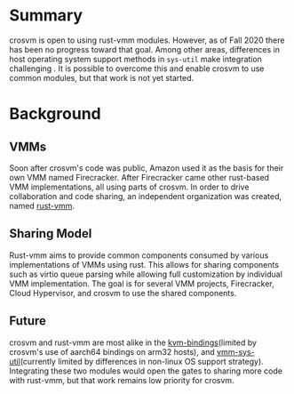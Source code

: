 # Summary
crosvm is open to using rust-vmm modules. However, as of Fall 2020 there has been no progress toward
that goal. Among other areas, differences in host operating system support methods in `sys-util`
make integration challenging . It is possible to overcome this and enable crosvm to use common
modules, but that work is not yet started.

# Background

## VMMs

Soon after crosvm's code was public, Amazon used it as the basis for their own VMM named
Firecracker.  After Firecracker came other rust-based VMM implementations, all using parts of
crosvm. In order to drive collaboration and code sharing, an independent organization was created,
named [rust-vmm](https://github.com/rust-vmm).

## Sharing Model

Rust-vmm aims to provide common components consumed by various implementations of VMMs using rust.
This allows for sharing components such as virtio queue parsing while allowing full customization by
individual VMM implementation. The goal is for several VMM projects, Firecracker, Cloud Hypervisor,
and crosvm to use the shared components.

## Future
crosvm and rust-vmm are most alike in the
[kvm-bindings](https://github.com/rust-vmm/kvm-bindings)(limited by crosvm's use of aarch64 bindings
on arm32 hosts), and [vmm-sys-util](https://github.com/rust-vmm/vmm-sys-util)(currently limited by
differences in non-linux OS support strategy). Integrating these two modules would open the gates to
sharing more code with rust-vmm, but that work remains low priority for crosvm.
